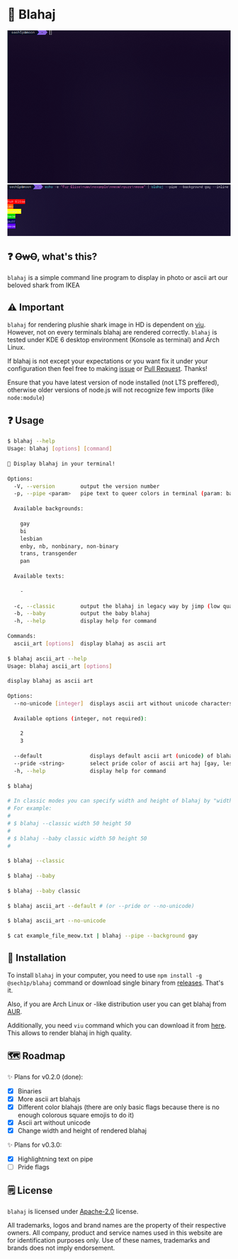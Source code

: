 # 🦈 Blahaj

<p align="center">
    <img src="images/blahaj_showcase.gif" alt="blahaj command-line program showcase" />
    <br />
    <img src="images/pipe_presentation.png" alt="blahaj pipe queerify option showcase" />
</p>

## ❓ ~~OwO~~, what's this?

`blahaj` is a simple command line program to display in photo or ascii art our beloved shark from IKEA

## ⚠️ Important

`blahaj` for rendering plushie shark image in HD is dependent on [viu](https://github.com/atanunq/viu).
However, not on every terminals blahaj are rendered correctly. `blahaj` is tested under KDE 6 desktop environment (Konsole as terminal) and Arch Linux.

If blahaj is not except your expectations or you want fix it under your configuration then feel free to making [issue](https://github.com/sech1p/blahaj/issues) or [Pull Request](https://github.com/sech1p/blahaj/pulls). Thanks!

Ensure that you have latest version of node installed (not LTS preffered), otherwise older versions of node.js will not recognize few imports (like `node:module`)

## ❓ Usage

```sh
$ blahaj --help
Usage: blahaj [options] [command]

🦈 Display blahaj in your terminal!

Options:
  -V, --version        output the version number
  -p, --pipe <param>   pipe text to queer colors in terminal (param: background [-b, --background] || text [-t, --text] or both)
  
  Available backgrounds:
  
    gay
    bi
    lesbian
    enby, nb, nonbinary, non-binary
    trans, transgender
    pan
  
  Available texts:

    -

  -c, --classic        output the blahaj in legacy way by jimp (low quality so you are warned!)
  -b, --baby           output the baby blahaj
  -h, --help           display help for command

Commands:
  ascii_art [options]  display blahaj as ascii art

$ blahaj ascii_art --help
Usage: blahaj ascii_art [options]

display blahaj as ascii art

Options:
  --no-unicode [integer]  displays ascii art without unicode characters of blahaj
  
  Available options (integer, not required):
  
    2
    3
  
  --default               displays default ascii art (unicode) of blahaj
  --pride <string>        select pride color of ascii art haj [gay, lesbian, transgender, nonbinary, poly]
  -h, --help              display help for command

$ blahaj

# In classic modes you can specify width and height of blahaj by "width <integer> height <integer>"
# For example:
#
# $ blahaj --classic width 50 height 50
#
# $ blahaj --baby classic width 50 height 50
#

$ blahaj --classic

$ blahaj --baby

$ blahaj --baby classic

$ blahaj ascii_art --default # (or --pride or --no-unicode)

$ blahaj ascii_art --no-unicode

$ cat example_file_meow.txt | blahaj --pipe --background gay
```

## 💾 Installation

To install `blahaj` in your computer, you need to use `npm install -g @sech1p/blahaj` command or download single binary from [releases](https://github.com/sech1p/blahaj/releases). That's it.

Also, if you are Arch Linux or -like distribution user you can get blahaj from [AUR](https://aur.archlinux.org/packages/blahaj-cli).

Additionally, you need `viu` command which you can download it from [here](https://github.com/atanunq/viu). This allows to render blahaj in high quality.

## 🗺️ Roadmap

✨ Plans for v0.2.0 (done):

- [X] Binaries
- [X] More ascii art blahajs
- [X] Different color blahajs (there are only basic flags because there is no enough colorous square emojis to do it)
- [X] Ascii art without unicode
- [X] Change width and height of rendered blahaj

✨ Plans for v0.3.0:

- [X] Highlightning text on pipe
- [ ] Pride flags

## 🗒️ License

`blahaj` is licensed under [Apache-2.0](LICENSE) license.

All trademarks, logos and brand names are the property of their respective owners. All company, product and service names used in this website are for identification purposes only. Use of these names, trademarks and brands does not imply endorsement.
